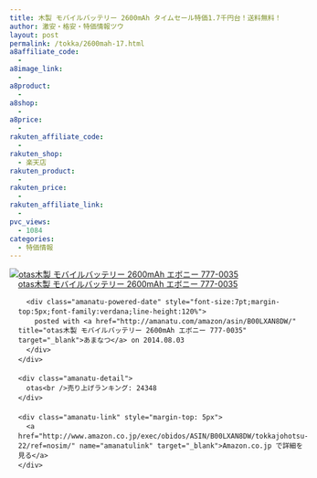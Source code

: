 ```yaml
---
title: 木製 モバイルバッテリー 2600mAh タイムセール特価1.7千円台！送料無料！
author: 激安・格安・特価情報ツウ
layout: post
permalink: /tokka/2600mah-17.html
a8affiliate_code:
  - 
a8image_link:
  - 
a8product:
  - 
a8shop:
  - 
a8price:
  - 
rakuten_affiliate_code:
  - 
rakuten_shop:
  - 楽天店
rakuten_product:
  - 
rakuten_price:
  - 
rakuten_affiliate_link:
  - 
pvc_views:
  - 1084
categories:
  - 特価情報
---
```

<div class="amanatu-box" style="margin-bottom:0px;">
  <div class="amanatu-image" style="float:left;">
    <a href="http://www.amazon.co.jp/exec/obidos/ASIN/B00LXAN8DW/tokkajohotsu-22/ref=nosim/" name="amanatulink" target="_blank"><img src="http://i1.wp.com/ecx.images-amazon.com/images/I/31v0ZGEqCaL._SL160_.jpg?w=546" alt="otas木製 モバイルバッテリー 2600mAh エボニー 777-0035" style="border: none;" data-recalc-dims="1" /></a>
  </div>
  
  <div class="amanatu-info" style="float:left;margin-left:15px;line-height:120%">
    <div class="amanatu-name" style="margin-bottom:10px;line-height:120%">
      <a href="http://www.amazon.co.jp/exec/obidos/ASIN/B00LXAN8DW/tokkajohotsu-22/ref=nosim/" name="amanatulink" target="_blank">otas木製 モバイルバッテリー 2600mAh エボニー 777-0035</a> 
      
      <div class="amanatu-powered-date" style="font-size:7pt;margin-top:5px;font-family:verdana;line-height:120%">
        posted with <a href="http://amanatu.com/amazon/asin/B00LXAN8DW/" title="otas木製 モバイルバッテリー 2600mAh エボニー 777-0035" target="_blank">あまなつ</a> on 2014.08.03
      </div>
    </div>
    
    <div class="amanatu-detail">
      otas<br />売り上げランキング: 24348
    </div>
    
    <div class="amanatu-link" style="margin-top: 5px">
      <a href="http://www.amazon.co.jp/exec/obidos/ASIN/B00LXAN8DW/tokkajohotsu-22/ref=nosim/" name="amanatulink" target="_blank">Amazon.co.jp で詳細を見る</a>
    </div>
  </div>
  
  <div class="amanatu-footer" style="clear: left">
  </div>
</div>
